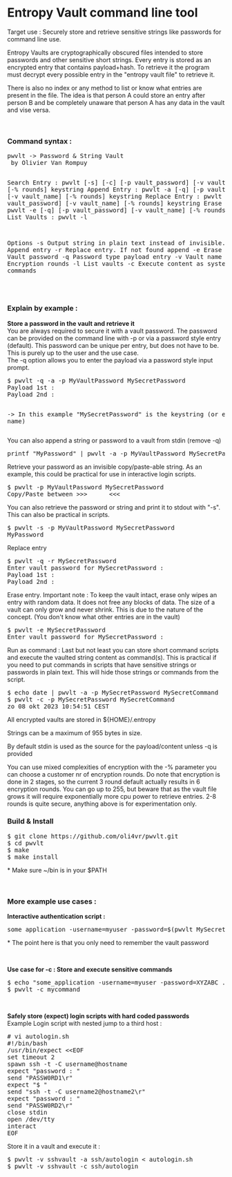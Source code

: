 # Entropy Vault command line tool
<p>Target use : Securely store and retrieve sensitive strings like passwords for command line use.<p>

<p>Entropy Vaults are cryptographically obscured files intended to store passwords and other sensitive short strings. Every entry is stored as an encrypted entry that contains payload+hash. To retrieve it the program must decrypt every possible entry in the "entropy vault file" to retrieve it.</p>

<p>There is also no index or any method to list or know what entries are present in the file. The idea is that person A could store an entry after person B and be completely unaware that person A has any data in the vault and vise versa.</p>

<br />
<h3><b>Command syntax :</b></h3>
<pre>pwvlt -> Password & String Vault
 by Olivier Van Rompuy

Search Entry  : pwvlt [-s] [-c] [-p vault_password] [-v vault_name] [-% rounds] keystring
Append Entry  : pwvlt -a [-q] [-p vault_password] [-v vault_name] [-% rounds] keystring
Replace Entry : pwvlt -r [-q] [-p vault_password] [-v vault_name] [-% rounds] keystring
Erase Entry   : pwvlt -e [-q] [-p vault_password] [-v vault_name] [-% rounds] keystring
List Vaults   : pwvlt -l

Options
 -s 		Output string in plain text instead of invisible.
 -a		Append entry
 -r		Replace entry. If not found append
 -e		Erase entry
 -p		Vault password
 -q		Password type payload entry
 -v		Vault name
 -%		Encryption rounds
 -l		List vaults
 -c		Execute content as system commands

 </pre>

<h3><b>Explain by example :</b></h3>
<p><b>Store a password in the vault and retrieve it</b><br/>
You are always required to secure it with a vault password. The password can be provided on the command line with -p or via a password style entry (default). This password can be unique per entry, but does not have to be. This is purely up to the user and the use case.
<br/>The -q option allows you to enter the payload via a password style input prompt.
</p>
<pre>$ pwvlt -q -a -p MyVaultPassword MySecretPassword
Payload 1st : 
Payload 2nd : 

-> In this example "MySecretPassword" is the keystring (or entry name)
</pre>


<p>You can also append a string or password to a vault from stdin (remove -q)</p>
<pre>printf "MyPassword" | pwvlt -a -p MyVaultPassword MySecretPassword
</pre>

<p>Retrieve your password as an invisible copy/paste-able string. As an example, this could be practical for use in interactive login scripts.</p>
<pre>$ pwvlt -p MyVaultPassword MySecretPassword
Copy/Paste between >>>      <<<
</pre>

<p>You can also retrieve the password or string and print it to stdout with "-s". This can also be practical in scripts.</p>
<pre>$ pwvlt -s -p MyVaultPassword MySecretPassword
MyPassword
</pre>

<p>Replace entry</p>
<pre>$ pwvlt -q -r MySecretPassword
Enter vault password for MySecretPassword :
Payload 1st :
Payload 2nd :
</pre>

<p>Erase entry. Important note : To keep the vault intact, erase only wipes an entry with random data. It does not free any blocks of data. The size of a vault can only grow and never shrink. This is due to the nature of the concept. (You don't know what other entries are in the vault)</p>
<pre>$ pwvlt -e MySecretPassword
Enter vault password for MySecretPassword :
</pre>

<p>Run as command : Last but not least you can store short command scripts and execute the vaulted string content as command(s). This is practical if you need to put commands in scripts that have sensitive strings or passwords in plain text. This will hide those strings or commands from the script.</p>
<pre>$ echo date | pwvlt -a -p MySecretPassword MySecretCommand
$ pwvlt -c -p MySecretPassword MySecretCommand
zo 08 okt 2023 10:54:51 CEST
</pre>

<p>All encrypted vaults are stored in ${HOME}/.entropy</p>
<p>Strings can be a maximum of 955 bytes in size.</p>

<p>By default stdin is used as the source for the payload/content unless -q is provided</p>
<p>You can use mixed complexities of encryption with the -% parameter you can choose a customer nr of encryption rounds.
Do note that encryption is done in 2 stages, so the current 3 round default actually results in 6 encryption rounds.
You can go up to 255, but beware that as the vault file grows it will require exponentially more cpu power to retrieve entries. 2-8 rounds is quite secure, anything above is for experimentation only.
<p>

<h3><b>Build & Install</b></h3>
<pre>$ git clone https://github.com/oli4vr/pwvlt.git
$ cd pwvlt
$ make
$ make install
</pre>
<p>* Make sure ~/bin is in your $PATH</p>
<br />
<h3><b>More example use cases :</b></h3>
<p><b>Interactive authentication script :</b></p>
<pre>some_application -username=myuser -password=$(pwvlt MySecretPassword) ...do some stuff</pre>
<p>* The point here is that you only need to remember the vault password</p><br />
<p><b>Use case for -c : Store and execute sensitive commands</b></p>
<pre>$ echo "some_application -username=myuser -password=XYZABC ..." | pwvlt -a mycommand
$ pwvlt -c mycommand</pre><br />
<p><b>Safely store (expect) login scripts with hard coded passwords</b><br />
Example Login script with nested jump to a third host :</p>
<pre># vi autologin.sh
#!/bin/bash
/usr/bin/expect &lt;&lt;EOF
set timeout 2
spawn ssh -t -C username@hostname
expect "password : "
send "PASSW0RD1\r"
expect "$ "
send "ssh -t -C username2@hostname2\r"
expect "password : "
send "PASSW0RD2\r"
close stdin
open /dev/tty
interact
EOF</pre>
<p>Store it in a vault and execute it :</p>
<pre>$ pwvlt -v sshvault -a ssh/autologin &lt; autologin.sh
$ pwvlt -v sshvault -c ssh/autologin</pre>